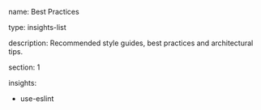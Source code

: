 name: Best Practices

type: insights-list

description: Recommended style guides, best practices and architectural tips.

section: 1

insights:
  - use-eslint
